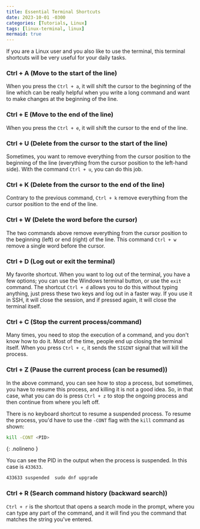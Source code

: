 ```yaml
---
title: Essential Terminal Shortcuts
date: 2023-10-01 -0300
categories: [Tutorials, Linux]
tags: [linux-terminal, linux]
mermaid: true
---
```


If you are a Linux user and you also like to use the terminal, this terminal shortcuts will be very useful for your daily tasks.

### Ctrl + A (Move to the start of the line)

When you press the `Ctrl + a`, it will shift the cursor to the beginning of the line which can be really helpful when you write a long command and want to make changes at the beginning of the line.

### Ctrl + E (Move to the end of the line)

When you press the `Ctrl + e`, it will shift the cursor to the end of the line.

### Ctrl + U (Delete from the cursor to the start of the line)

Sometimes, you want to remove everything from the cursor position to the beginning of the line (everything from the cursor position to the left-hand side). With the command `Ctrl + u`, you can do this job.

### Ctrl + K (Delete from the cursor to the end of the line)

Contrary to the previous command, `Ctrl + k` remove everything from the cursor position to the end of the line.

### Ctrl + W (Delete the word before the cursor)

The two commands above remove everything from the cursor position to the beginning (left) or end (right) of the line. This command `Ctrl + w` remove a single word before the cursor.

### Ctrl + D (Log out or exit the terminal)

My favorite shortcut. When you want to log out of the terminal, you have a few options; you can use the Windows terminal button, or use the `exit` command. The shortcut `Ctrl + d` allows you to do this without typing anything, just press these two keys and log out in a faster way. If you use it in SSH, it will close the session, and if pressed again, it will close the terminal itself.

### Ctrl + C (Stop the current process/command)

Many times, you need to stop the execution of a command, and you don't know how to do it. Most of the time, people end up closing the terminal itself. When you press `Ctrl + c`, it sends the `SIGINT` signal that will kill the process.

### Ctrl + Z (Pause the current process (can be resumed))

In the above command, you can see how to stop a process, but sometimes, you have to resume this process, and killing it is not a good idea. So, in that case, what you can do is press `Ctrl + z` to stop the ongoing process and then continue from where you left off.

There is no keyboard shortcut to resume a suspended process. To resume the process, you'd have to use the `-CONT` flag with the `kill` command as shown:

```sh
kill -CONT <PID>
```
{: .nolineno }

You can see the PID in the output when the process is suspended. In this case is `433633`.

```sh
433633 suspended  sudo dnf upgrade
```

### Ctrl + R (Search command history (backward search))

`Ctrl + r` is the shortcut that opens a search mode in the prompt, where you can type any part of the command, and it will find you the command that matches the string you've entered.
